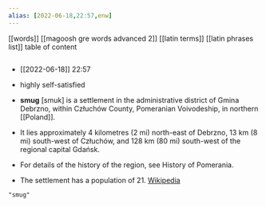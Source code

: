 ```yaml
---
alias: [2022-06-18,22:57,enw]
---
```

[[words]] [[magoosh gre words advanced 2]] [[latin terms]] [[latin phrases list]]
table of content
```toc
```

- [[2022-06-18]] 22:57
- highly self-satisfied

- **smug** [smuk] is a settlement in the administrative district of Gmina Debrzno, within Człuchów County, Pomeranian Voivodeship, in northern [[Poland]].
- It lies approximately 4 kilometres (2 mi) north-east of Debrzno, 13 km (8 mi) south-west of Człuchów, and 128 km (80 mi) south-west of the regional capital Gdańsk.
- For details of the history of the region, see History of Pomerania.
- The settlement has a population of 21.
[Wikipedia](https://en.wikipedia.org/wiki/Smug,%20Poland)
```query
"smug"
```